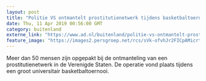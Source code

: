 ```yaml
---
layout: post
title: "Politie VS ontmantelt prostitutienetwerk tijdens basketbaltoernooi"
date: Thu, 11 Apr 2019 00:56:00 GMT
category: buitenland
externe_link: "https://www.ad.nl/buitenland/politie-vs-ontmantelt-prostitutienetwerk-tijdens-basketbaltoernooi~add873d0/"
feature_image: "https://images2.persgroep.net/rcs/sVk-ofvhJr2FICpAMicrtI7p2r8/diocontent/122992482/_fitwidth/400/?appId=21791a8992982cd8da851550a453bd7f&quality=0.7"
---
```


Meer dan 50 mensen zijn opgepakt bij de ontmanteling van een prostitutienetwerk in de Verenigde Staten. De operatie vond plaats tijdens een groot universitair basketbaltoernooi.
